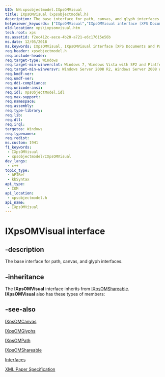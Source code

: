 ```yaml
---
UID: NN:xpsobjectmodel.IXpsOMVisual
title: IXpsOMVisual (xpsobjectmodel.h)
description: The base interface for path, canvas, and glyph interfaces.
helpviewer_keywords: ["IXpsOMVisual","IXpsOMVisual interface [XPS Documents and Packaging]","IXpsOMVisual interface [XPS Documents and Packaging]","described","xps.ixpsomvisual","xpsobjectmodel/IXpsOMVisual"]
old-location: xps\ixpsomvisual.htm
tech.root: xps
ms.assetid: f2ec412c-aece-4b20-a721-e6c17615e56b
ms.date: 12/05/2018
ms.keywords: IXpsOMVisual, IXpsOMVisual interface [XPS Documents and Packaging], IXpsOMVisual interface [XPS Documents and Packaging],described, xps.ixpsomvisual, xpsobjectmodel/IXpsOMVisual
req.header: xpsobjectmodel.h
req.include-header: 
req.target-type: Windows
req.target-min-winverclnt: Windows 7, Windows Vista with SP2 and Platform Update for Windows Vista [desktop apps \| UWP apps]
req.target-min-winversvr: Windows Server 2008 R2, Windows Server 2008 with SP2 and Platform Update for Windows Server 2008 [desktop apps \| UWP apps]
req.kmdf-ver: 
req.umdf-ver: 
req.ddi-compliance: 
req.unicode-ansi: 
req.idl: XpsObjectModel.idl
req.max-support: 
req.namespace: 
req.assembly: 
req.type-library: 
req.lib: 
req.dll: 
req.irql: 
targetos: Windows
req.typenames: 
req.redist: 
ms.custom: 19H1
f1_keywords:
 - IXpsOMVisual
 - xpsobjectmodel/IXpsOMVisual
dev_langs:
 - c++
topic_type:
 - APIRef
 - kbSyntax
api_type:
 - COM
api_location:
 - xpsobjectmodel.h
api_name:
 - IXpsOMVisual
---
```


# IXpsOMVisual interface


## -description

The  base interface for path, canvas, and glyph interfaces.

## -inheritance

The <b>IXpsOMVisual</b> interface inherits from <a href="/windows/desktop/api/xpsobjectmodel/nn-xpsobjectmodel-ixpsomshareable">IXpsOMShareable</a>. <b>IXpsOMVisual</b> also has these types of members:

## -see-also

<a href="/windows/desktop/api/xpsobjectmodel/nn-xpsobjectmodel-ixpsomcanvas">IXpsOMCanvas</a>



<a href="/windows/desktop/api/xpsobjectmodel/nn-xpsobjectmodel-ixpsomglyphs">IXpsOMGlyphs</a>



<a href="/windows/desktop/api/xpsobjectmodel/nn-xpsobjectmodel-ixpsompath">IXpsOMPath</a>



<a href="/windows/desktop/api/xpsobjectmodel/nn-xpsobjectmodel-ixpsomshareable">IXpsOMShareable</a>



<a href="/previous-versions/windows/desktop/dd316980(v=vs.85)">Interfaces</a>



<a href="https://www.ecma-international.org/activities/XML%20Paper%20Specification/XPS%20Standard%20WD%201.6.pdf">XML Paper Specification</a>
